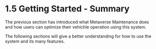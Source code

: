 # 1.5 Getting Started - Summary

The previous section has introduced what Metaverse Maintenance does and how users can optimize their vehichle operation using this system. 

The following sections will give a better understanding for how to use the system and its many features.
